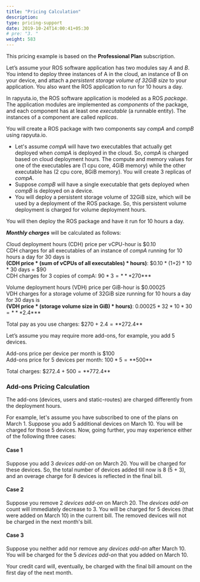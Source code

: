 ```yaml
---
title: "Pricing Calculation"
description:
type: pricing-support
date: 2019-10-24T14:00:41+05:30
# pre: "3. "
weight: 583
---
```

This pricing example is based on the **Professional Plan**
subscription.

Let’s assume your ROS software application has two modules say
*A* and *B*. You intend to deploy three instances of
A in the cloud, an instance of B on your device, and attach
a *persistent storage volume of 32GiB size* to your application.
You also want the ROS application to run for 10 hours a day.

In rapyuta.io, the ROS software application is modeled as a
ROS *package*. The application modules are implemented as
*components* of the package, and each component has at least
one *executable* (a runnable entity).
The instances of a component are called *replicas*.

You will create a ROS package with two components say *compA* and
*compB* using rapyuta.io.

* Let's assume *compA* will have two executables that actually
  get deployed when *compA* is deployed in the cloud.
  So, *compA* is charged based on cloud deployment hours.
  The compute and memory values for one of the executables
  are (1 cpu core, 4GiB memory) while the other executable has (2 cpu core, 8GiB memory).
  You will create 3 replicas of *compA*.
* Suppose *compB* will have a single executable that gets
  deployed when *compB* is deployed on a device.
* You will deploy a persistent storage volume of 32GiB size,
  which will be used by a deployment of the ROS package.
  So, this persistent volume deployment is charged for
  volume deployment hours.

You will then deploy the ROS package and have it run for 10 hours
a day.

***Monthly charges*** will be calculated as follows:

Cloud deployment hours (CDH) price per vCPU-hour is $0.10<br>
CDH charges for all executables of an instance of *compA*
running for 10 hours a day for 30 days is <br>**(CDH price * (sum of vCPUs of all executables) * hours)**: $0.10 * (1+2) * 10 * 30 days = $90<br>
CDH charges for 3 copies of compA: $90 * 3 = ***$270***

Volume deployment hours (VDH) price per GiB-hour is $0.00025<br>
VDH charges for a storage volume of 32GiB size running for
10 hours a day for 30 days is <br>**(VDH price * (storage volume size in GiB) * hours)**:
$0.00025 * 32 * 10 * 30 = ***$2.4***

Total pay as you use charges: $270 + $2.4 = **$272.4**

Let’s assume you may require more add-ons, for example, you
add 5 devices.

Add-ons price per device per month is $100<br>
Add-ons price for 5 devices per month: $100 * 5 = **$500**

Total charges: $272.4 + $500 = **$772.4**

### Add-ons Pricing Calculation
The add-ons (devices, users and static-routes) are charged differently
from the deployment hours.

For example, let's assume you have subscribed to one of the plans on
March 1. Suppose you add 5 additional devices on March 10. You will
be charged for those 5 devices. Now, going further, you may experience
either of the following three cases:

#### Case 1
Suppose you add 3 *devices add-on* on March 20. You will be charged for
these devices. So, the total number of devices added till now is 8
(5 + 3), and an overage charge for 8 devices is reflected in the final
bill.

#### Case 2
Suppose you remove 2 *devices add-on* on March 20.
The *devices add-on* count will immediately decrease to 3.
You will be charged for 5 devices (that were added on March 10)
in the current bill. The removed devices will not be charged in
the next month's bill.

#### Case 3
Suppose you neither add nor remove any *devices add-on* after March 10. You will be charged for the 5 *devices add-on* that you
added on March 10.

Your credit card will, eventually, be charged with the final bill amount
on the first day of the next month.